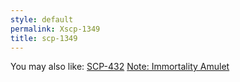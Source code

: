 ```yaml
---
style: default
permalink: Xscp-1349
title: scp-1349
---
```

You may also like:
[SCP-432](http://scp-wiki.net/scp-432)
[Note: Immortality Amulet](http://scp-wiki.net/note-immortality-amulet)